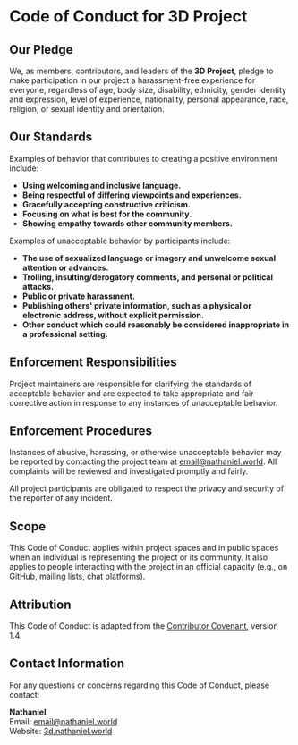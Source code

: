# Code of Conduct for 3D Project

## Our Pledge

We, as members, contributors, and leaders of the **3D Project**, pledge to make participation in our project a harassment-free experience for everyone, regardless of age, body size, disability, ethnicity, gender identity and expression, level of experience, nationality, personal appearance, race, religion, or sexual identity and orientation.

## Our Standards

Examples of behavior that contributes to creating a positive environment include:

- **Using welcoming and inclusive language.**
- **Being respectful of differing viewpoints and experiences.**
- **Gracefully accepting constructive criticism.**
- **Focusing on what is best for the community.**
- **Showing empathy towards other community members.**

Examples of unacceptable behavior by participants include:

- **The use of sexualized language or imagery and unwelcome sexual attention or advances.**
- **Trolling, insulting/derogatory comments, and personal or political attacks.**
- **Public or private harassment.**
- **Publishing others' private information, such as a physical or electronic address, without explicit permission.**
- **Other conduct which could reasonably be considered inappropriate in a professional setting.**

## Enforcement Responsibilities

Project maintainers are responsible for clarifying the standards of acceptable behavior and are expected to take appropriate and fair corrective action in response to any instances of unacceptable behavior.

## Enforcement Procedures

Instances of abusive, harassing, or otherwise unacceptable behavior may be reported by contacting the project team at [email@nathaniel.world](mailto:email@nathaniel.world). All complaints will be reviewed and investigated promptly and fairly.

All project participants are obligated to respect the privacy and security of the reporter of any incident.

## Scope

This Code of Conduct applies within project spaces and in public spaces when an individual is representing the project or its community. It also applies to people interacting with the project in an official capacity (e.g., on GitHub, mailing lists, chat platforms).

## Attribution

This Code of Conduct is adapted from the [Contributor Covenant](https://www.contributor-covenant.org), version 1.4.

## Contact Information

For any questions or concerns regarding this Code of Conduct, please contact:

**Nathaniel**  
Email: [email@nathaniel.world](mailto:email@nathaniel.world)  
Website: [3d.nathaniel.world](https://3d.nathaniel.world)
